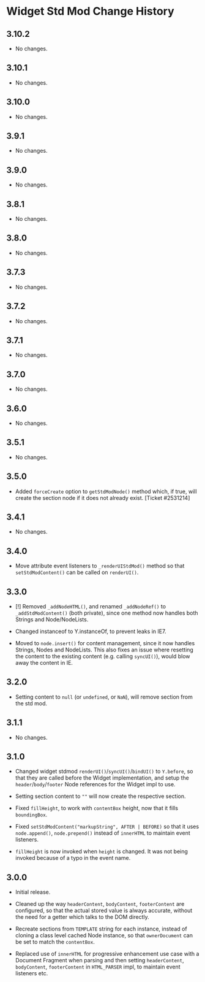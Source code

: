 Widget Std Mod Change History
=============================

3.10.2
------

* No changes.

3.10.1
------

* No changes.

3.10.0
------

* No changes.

3.9.1
-----

* No changes.

3.9.0
-----

* No changes.

3.8.1
-----

* No changes.

3.8.0
-----

* No changes.

3.7.3
-----

  * No changes.

3.7.2
-----

  * No changes.

3.7.1
-----

  * No changes.

3.7.0
-----

  * No changes.

3.6.0
-----

  * No changes.

3.5.1
-----

  * No changes.

3.5.0
-----

  * Added `forceCreate` option to `getStdModNode()` method which, if true, will
    create the section node if it does not already exist. [Ticket #2531214]

3.4.1
-----

  * No changes.

3.4.0
-----

  * Move attribute event listeners to `_renderUIStdMod()` method so that
    `setStdModContent()` can be called on `renderUI()`.

3.3.0
-----

  * [!] Removed `_addNodeHTML()`, and renamed `_addNodeRef()` to
    `_addStdModContent()` (both private), since one method now handles both
    Strings and Node/NodeLists.

  * Changed instanceof to Y.instanceOf, to prevent leaks in IE7.

  * Moved to `node.insert()` for content management, since it now handles
    Strings, Nodes and NodeLists. This also fixes an issue where  resetting the
    content to the existing content (e.g. calling `syncUI()`), would blow away
    the content in IE.

3.2.0
-----

  * Setting content to `null` (or `undefined`, or `NaN`), will remove section
    from the std mod.

3.1.1
-----

  * No changes.

3.1.0
-----

  * Changed widget stdmod `renderUI()`/`syncUI()`/`bindUI()` to `Y.before`, so
    that they are called before the Widget implementation, and setup the
    `header`/`body`/`footer` Node references for the Widget impl to use.

  * Setting section content to `""` will now create the respective section.

  * Fixed `fillHeight`, to work with `contentBox` height, now that it fills
    `boundingBox`.

  * Fixed `setStdModContent("markupString", AFTER | BEFORE)` so that it uses
    `node.append()`, `node.prepend()` instead of `innerHTML` to maintain event
    listeners.

  * `fillHeight` is now invoked when `height` is changed. It was not being
    invoked because of a typo in the event name.

3.0.0
-----

  * Initial release.

  * Cleaned up the way `headerContent`, `bodyContent`, `footerContent` are
    configured, so that the actual stored value is always accurate, without the
    need for a getter which talks to the DOM directly.

  * Recreate sections from `TEMPLATE` string for each instance, instead of
    cloning a class level cached Node instance, so that `ownerDocument` can be
    set to match the `contentBox`.

  * Replaced use of `innerHTML` for progressive enhancement use case with a
    Document Fragment when parsing and then setting `headerContent`,
    `bodyContent`, `footerContent` in `HTML_PARSER` impl, to maintain event
    listeners etc.
